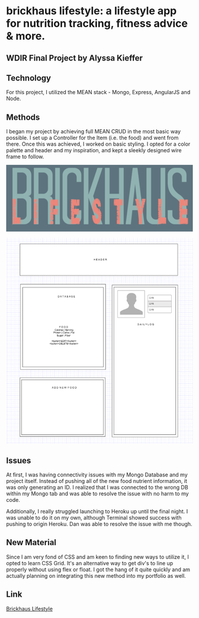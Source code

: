 
# brickhaus lifestyle: a lifestyle app for nutrition tracking, fitness advice & more.
## WDIR Final Project by Alyssa Kieffer

## Technology
For this project, I utilized the MEAN stack - Mongo, Express, AngularJS and Node.

## Methods
I began my project by achieving full MEAN CRUD in the most basic way possible. I set up a Controller for the Item (i.e. the food) and went from there. Once this was achieved, I worked on basic styling. I opted for a color palette and header and my inspiration, and kept a sleekly designed wire frame to follow.

![Header](https://github.com/alykief/brickhaus/blob/master/public/css/Header.jpg)

![Wireframe](https://github.com/alykief/brickhaus/blob/master/public/css/Screen%20Shot%202018-11-29%20at%203.26.21%20PM.png)

## Issues

At first, I was having connectivity issues with my Mongo Database and my project itself. Instead of pushing all of the new food nutrient information, it was only generating an ID. I realized that I was connected to the wrong DB within my Mongo tab and was able to resolve the issue with no harm to my code.

Additionally, I really struggled launching to Heroku up until the final night. I was unable to do it on my own, although Terminal showed success with pushing to origin Heroku. Dan was able to resolve the issue with me though. 

## New Material

Since I am very fond of CSS and am keen to finding new ways to utilize it, I opted to learn CSS Grid. It's an alternative way to get div's to line up properly without using flex or float. I got the hang of it quite quickly and am actually planning on integrating this new method into my portfolio as well.

## Link
[Brickhaus Lifestyle](https://brickhaus.herokuapp.com/)

